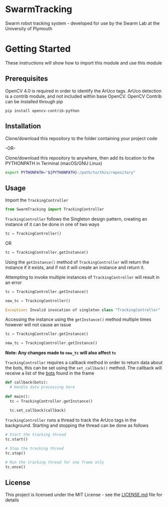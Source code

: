 # SwarmTracking
Swarm robot tracking system - developed for use by the Swarm Lab at the University of Plymouth

# Getting Started
These instructions will show how to import this module and use this module

## Prerequisites
OpenCV 4.0 is required in order to identify the ArUco tags. ArUco detection is a contrib module, and not included within base OpenCV. OpenCV Contrib can be installed through pip
```
pip install opencv-contrib-python
```

## Installation
Clone/download this repository to the folder containing your project code

-OR-

Clone/download this repository to anywhere, then add its location to the PYTHONPATH in Terminal (macOS/GNU Linux)
```bash
export PYTHONPATH="${PYTHONPATH}:/path/to/this/repository"
```


## Usage
Import the `TrackingController`
```python
from SwarmTracking import TrackingController
```

`TrackingController` follows the Singleton design pattern, creating an instance of it can be done in one of two ways
```python
tc = TrackingController()
```

OR

```python
tc = TrackingController.getInstance()
```
Using the `getInstance()` method of `TrackingController` will return the instance if it exists, and if not it will create an instance and return it.

Attempting to invoke multiple instances of `TrackingController` will result in an error
```python
tc = TrackingController.getInstance()

new_tc = TrackingController()

Exception: Invalid invocation of singleton class "TrackingController"
```

Accessing the instance using the `getInstance()` method multiple times however will not cause an issue
```python
tc = TrackingController.getInstance()

new_tc = TrackingController.getInstance()
```

**Note: Any changes made to `new_tc` will also affect `tc`**

`TrackingController` requires a callback method in order to return data about the bots, this can be set using the `set_callback()` method. The callback will receive a list of the [bots](objects/bot.py) found in the frame
```python
def callback(bots):
  # Handle data processing here
  
def main():
  tc = TrackingController.getInstance()
  
  tc.set_callback(callback)
```

`TrackingController` runs a thread to track the ArUco tags in the background. Starting and stopping the thread can be done as follows
```python
# Start the tracking thread
tc.start()

# Stop the tracking thread
tc.stop()

# Run the tracking thread for one frame only
tc.once()
```

## License
This project is licensed under the MIT License - see the [LICENSE.md](LICENSE.md) file for details
